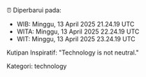 ⏰ Diperbarui pada:
- WIB: Minggu, 13 April 2025 21.24.19 UTC
- WITA: Minggu, 13 April 2025 22.24.19 UTC
- WIT: Minggu, 13 April 2025 23.24.19 UTC

Kutipan Inspiratif:
"Technology is not neutral."


Kategori: technology

